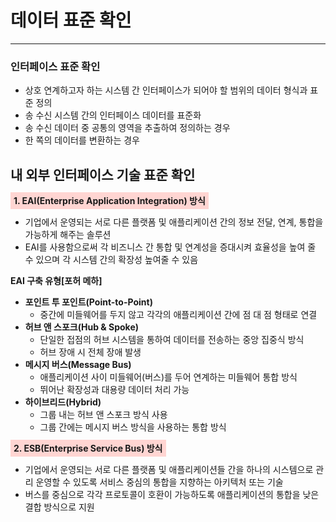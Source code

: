 # 데이터 표준 확인

---

### 인터페이스 표준 확인
- 상호 연계하고자 하는 시스템 간 인터페이스가 되어야 할 범위의 데이터 형식과 표준 정의
- 송 수신 시스템 간의 인터페이스 데이터를 표준화 
- 송 수신 데이터 중 공통의 영역을 추출하여 정의하는 경우
- 한 쪽의 데이터를 변환하는 경우

## 내 외부 인터페이스 기술 표준 확인
<strong style="background: #FFD5D2; padding: 5px;">1. EAI(Enterprise Application Integration) 방식</strong>
- 기업에서 운영되는 서로 다른 플랫폼 및 애플리케이션 간의 정보 전달, 연계, 통합을 가능하게 해주는 솔루션
- EAI를 사용함으로써 각 비즈니스 간 통합 및 연계성을 증대시켜 효율성을 높여 줄 수 있으며 각 시스템 간의 확장성 높여줄 수 있음

**EAI 구축 유형[포허 메하]**
- **포인트 투 포인트(Point-to-Point)**
  - 중간에 미들웨어를 두지 않고 각각의 애플리케이션 간에 점 대 점 형태로 연결
- **허브 앤 스포크(Hub & Spoke)**
  - 단일한 접점의 허브 시스템을 통하여 데이터를 전송하는 중앙 집중식 방식
  - 허브 장애 시 전체 장애 발생
- **메시지 버스(Message Bus)**
  - 애플리케이션 사이 미들웨어(버스)를 두어 연계하는 미들웨어 통합 방식
  - 뛰어난 확장성과 대용량 데이터 처리 가능
- **하이브리드(Hybrid)**
  - 그룹 내는 허브 앤 스포크 방식 사용
  - 그룹 간에는 메시지 버스 방식을 사용하는 통합 방식

<strong style="background: #FFD5D2; padding: 5px;">2. ESB(Enterprise Service Bus) 방식</strong>
- 기업에서 운영되는 서로 다른 플랫폼 및 애플리케이션들 간을 하나의 시스템으로 관리 운영할 수 있도록 서비스 중심의 통합을 지향하는 아키텍처 또는 기술
- 버스를 중심으로 각각 프로토콜이 호환이 가능하도록 애플리케이션의 통합을 낮은 결합 방식으로 지원
